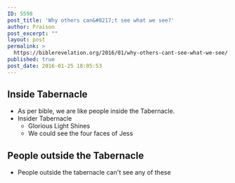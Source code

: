 ```yaml
---
ID: 5598
post_title: 'Why others can&#8217;t see what we see?'
author: Praison
post_excerpt: ""
layout: post
permalink: >
  https://biblerevelation.org/2016/01/why-others-cant-see-what-we-see/
published: true
post_date: 2016-01-25 18:05:53
---
```

<h2><strong>Inside Tabernacle</strong></h2>
<ul>
	<li>As per bible, we are like people inside the Tabernacle.</li>
	<li>Insider Tabernacle
<ul>
	<li>Glorious Light Shines</li>
	<li>We could see the four faces of Jess</li>
</ul>
</li>
</ul>
<h2><strong>People outside the Tabernacle</strong></h2>
<ul>
	<li>People outside the tabernacle can't see any of these</li>
</ul>